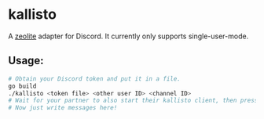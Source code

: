 # kallisto
A [zeolite](https://github.com/42LoCo42/go-zeolite) adapter for Discord.
It currently only supports single-user-mode.

## Usage:
```sh
# Obtain your Discord token and put it in a file.
go build
./kallisto <token file> <other user ID> <channel ID>
# Wait for your partner to also start their kallisto client, then press enter.
# Now just write messages here!
```
